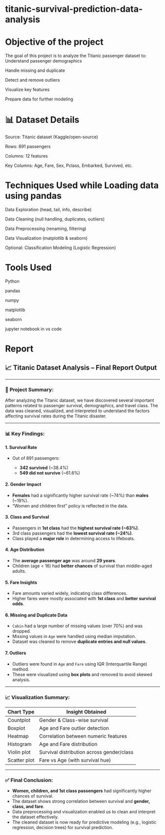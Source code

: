 # **titanic-survival-prediction-data-analysis**
# **Objective of the project**
The goal of this project is to analyze the Titanic passenger dataset to:
Understand passenger demographics

Handle missing and duplicate 

Detect and remove outliers

Visualize key features

Prepare data for further modeling

# **📊 Dataset Details**
Source: Titanic dataset (Kaggle/open-source)

Rows: 891 passengers

Columns: 12 features

Key Columns: Age, Fare, Sex, Pclass, Embarked, Survived, etc.

# **Techniques Used while Loading data using pandas**
Data Exploration (head, tail, info, describe)

Data Cleaning (null handling, duplicates, outliers)

Data Preprocessing (renaming, filtering)

Data Visualization (matplotlib & seaborn)

Optional: Classification Modeling (Logistic Regression)
# **Tools Used**
Python

pandas

numpy

matplotlib

seaborn

jupyter notebook in vs code
# **Report**
## 📈 Titanic Dataset Analysis – Final Report Output

---

### 🎯 **Project Summary:**

After analyzing the Titanic dataset, we have discovered several important patterns related to passenger survival, demographics, and travel class. The data was cleaned, visualized, and interpreted to understand the factors affecting survival rates during the Titanic disaster.

---

### 📊 **Key Findings:**

#### 1. **Survival Rate**

* Out of 891 passengers:

  * **342 survived** (\~38.4%)
  * **549 did not survive** (\~61.6%)

#### 2. **Gender Impact**

* **Females** had a significantly higher survival rate (\~74%) than **males** (\~19%).
* “Women and children first” policy is reflected in the data.

#### 3. **Class and Survival**

* Passengers in **1st class** had the **highest survival rate (\~63%)**.
* 3rd class passengers had the **lowest survival rate (\~24%)**.
* Class played a **major role** in determining access to lifeboats.

#### 4. **Age Distribution**

* The **average passenger age** was around **29 years**.
* Children (age < 16) had **better chances** of survival than middle-aged adults.

#### 5. **Fare Insights**

* Fare amounts varied widely, indicating class differences.
* Higher fares were mostly associated with **1st class** and **better survival odds**.

#### 6. **Missing and Duplicate Data**

* `Cabin` had a large number of missing values (over 70%) and was dropped.
* Missing values in `Age` were handled using median imputation.
* Dataset was cleaned to remove **duplicate entries and null values**.

#### 7. **Outliers**

* Outliers were found in `Age` and `Fare` using IQR (Interquartile Range) method.
* These were visualized using **box plots** and removed to avoid skewed analysis.

---

### 📈 **Visualization Summary:**

| Chart Type   | Insight Obtained                          |
| ------------ | ----------------------------------------- |
| Countplot    | Gender & Class-wise survival              |
| Boxplot      | Age and Fare outlier detection            |
| Heatmap      | Correlation between numeric features      |
| Histogram    | Age and Fare distribution                 |
| Violin plot  | Survival distribution across gender/class |
| Scatter plot | Fare vs Age (with survival hue)           |

---

### ✅ **Final Conclusion:**

* **Women, children, and 1st class passengers** had significantly higher chances of survival.
* The dataset shows strong correlation between survival and **gender, class, and fare**.
* Data preprocessing and visualization enabled us to clean and interpret the dataset effectively.
* The cleaned dataset is now ready for predictive modeling (e.g., logistic regression, decision trees) for survival prediction.











